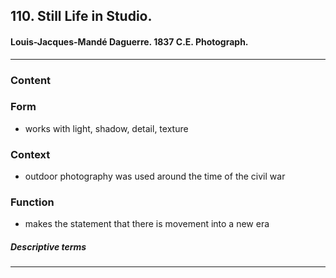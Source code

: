 <!-- order:1 -->
## 110. Still Life in Studio. 

#### Louis-Jacques-Mandé Daguerre. 1837 C.E. Photograph.

---

### Content

### Form
- works with light, shadow, detail, texture

### Context
- outdoor photography was used around the time of the civil war

### Function
- makes the statement that there is movement into a new era

##### Descriptive terms

---
